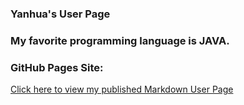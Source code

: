 ### Yanhua's User Page
### My favorite programming language is JAVA.
### GitHub Pages Site:
[Click here to view my published Markdown User Page](https://boscoliu0.github.io/cse110/)
